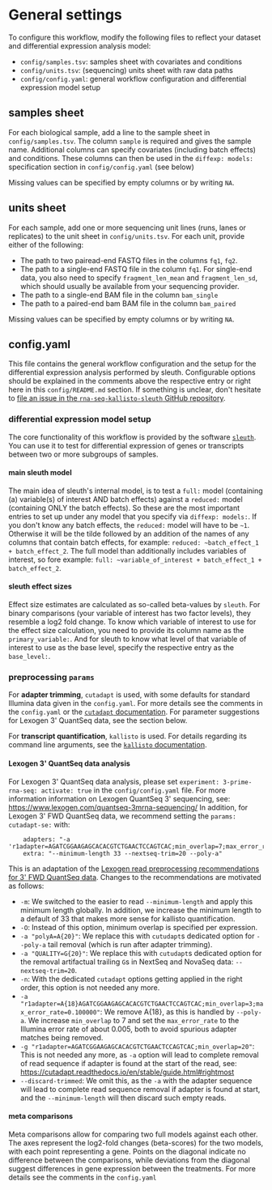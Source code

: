 # General settings

To configure this workflow, modify the following files to reflect your dataset and differential expression analysis model:
* `config/samples.tsv`: samples sheet with covariates and conditions
* `config/units.tsv`: (sequencing) units sheet with raw data paths
* `config/config.yaml`: general workflow configuration and differential expression model setup

## samples sheet

For each biological sample, add a line to the sample sheet in `config/samples.tsv`.
The column `sample` is required and gives the sample name.
Additional columns can specify covariates (including batch effects) and conditions.
These columns can then be used in the `diffexp: models:` specification section in `config/config.yaml` (see below)

Missing values can be specified by empty columns or by writing `NA`.

## units sheet

For each sample, add one or more sequencing unit lines (runs, lanes or replicates) to the unit sheet in `config/units.tsv`.
For each unit, provide either of the following:
* The path to two pairead-end FASTQ files in the columns `fq1`, `fq2`.
* The path to a single-end FASTQ file in the column `fq1`.
  For single-end data, you also need to specify `fragment_len_mean` and `fragment_len_sd`, which should usually be available from your sequencing provider.
* The path to a single-end BAM file in the column `bam_single`
* The path to a paired-end bam BAM file in the column `bam_paired`

Missing values can be specified by empty columns or by writing `NA`.

## config.yaml

This file contains the general workflow configuration and the setup for the differential expression analysis performed by sleuth.
Configurable options should be explained in the comments above the respective entry or right here in this `config/README.md` section.
If something is unclear, don't hesitate to [file an issue in the `rna-seq-kallisto-sleuth` GitHub repository](https://github.com/snakemake-workflows/rna-seq-kallisto-sleuth/issues/new/choose).

### differential expression model setup

The core functionality of this workflow is provided by the software [`sleuth`](https://pachterlab.github.io/sleuth/about).
You can use it to test for differential expression of genes or transcripts between two or more subgroups of samples.

#### main sleuth model

The main idea of sleuth's internal model, is to test a `full:` model (containing (a) variable(s) of interest AND batch effects) against a `reduced:` model (containing ONLY the batch effects).
So these are the most important entries to set up under any model that you specify via `diffexp: models:`.
If you don't know any batch effects, the `reduced:` model will have to be `~1`.
Otherwise it will be the tilde followed by an addition of the names of any columns that contain batch effects, for example: `reduced: ~batch_effect_1 + batch_effect_2`.
The full model than additionally includes variables of interest, so fore example: `full: ~variable_of_interest + batch_effect_1 + batch_effect_2`.

#### sleuth effect sizes

Effect size estimates are calculated as so-called beta-values by `sleuth`.
For binary comparisons (your variable of interest has two factor levels), they resemble a log2 fold change.
To know which variable of interest to use for the effect size calculation, you need to provide its column name as the `primary_variable:`.
And for sleuth to know what level of that variable of interest to use as the base level, specify the respective entry as the `base_level:`.

### preprocessing `params`

For **adapter trimming**, `cutadapt` is used, with some defaults for standard Illumina data given in the `config.yaml`.
For more details see the comments in the `config.yaml` or the [`cutadapt` documentation](https://cutadapt.readthedocs.io).
For parameter suggestions for Lexogen 3' QuantSeq data, see the section below.

For **transcript quantification**, `kallisto` is used.
For details regarding its command line arguments, see the [`kallisto` documentation](https://pachterlab.github.io/kallisto/manual).

#### Lexogen 3' QuantSeq data analysis

For Lexogen 3' QuantSeq data analysis, please set `experiment: 3-prime-rna-seq: activate: true` in the `config/config.yaml` file.
For more information information on Lexogen QuantSeq 3' sequencing, see: https://www.lexogen.com/quantseq-3mrna-sequencing/
In addition, for Lexogen 3' FWD QuantSeq data, we recommend setting the `params: cutadapt-se:` with:
```
    adapters: "-a 'r1adapter=AGATCGGAAGAGCACACGTCTGAACTCCAGTCAC;min_overlap=7;max_error_rate=0.005'"
    extra: "--minimum-length 33 --nextseq-trim=20 --poly-a"
```
This is an adaptation of the [Lexogen read preprocessing recommendations for 3' FWD QuantSeq data](https://faqs.lexogen.com/faq/what-is-the-adapter-sequence-i-need-to-use-for-t-1).
Changes to the recommendations are motivated as follows:
* `-m`: We switched to the easier to read `--minimum-length` and apply this minimum length globally. In addition, we increase the minimum length to a default of 33 that makes more sense for kallisto quantification.
* `-O`: Instead of this option, minimum overlap is specified per expression.
* `-a "polyA=A{20}"`: We replace this with `cutudapt`s dedicated option for `--poly-a` tail removal (which is run after adapter trimming).
* `-a "QUALITY=G{20}"`: We replace this with `cutudapt`s dedicated option for the removal artifactual trailing `G`s in NextSeq and NovaSeq data: `--nextseq-trim=20`.
* `-n`: With the dedicated `cutadapt` options getting applied in the right order, this option is not needed any more.
* `-a "r1adapter=A{18}AGATCGGAAGAGCACACGTCTGAACTCCAGTCAC;min_overlap=3;max_error_rate=0.100000"`: We remove A{18}, as this is handled by `--poly-a`. We increase `min_overlap` to 7 and set the `max_error_rate` to the Illumina error rate of about 0.005, both to avoid spurious adapter matches being removed.
* `-g "r1adapter=AGATCGGAAGAGCACACGTCTGAACTCCAGTCAC;min_overlap=20"`: This is not needed any more, as `-a` option will lead to complete removal of read sequence if adapter is found at the start of the read, see: https://cutadapt.readthedocs.io/en/stable/guide.html#rightmost
* `--discard-trimmed`: We omit this, as the `-a` with the adapter sequence will lead to complete read sequence removal if adapter is found at start, and the `--minimum-length` will then discard such empty reads.

#### meta comparisons
Meta comparisons allow for comparing two full models against each other.
The axes represent the log2-fold changes (beta-scores) for the two models, with each point representing a gene. 
Points on the diagonal indicate no difference between the comparisons, while deviations from the diagonal suggest differences in gene expression between the treatments.
For more details see the comments in the `config.yaml`
